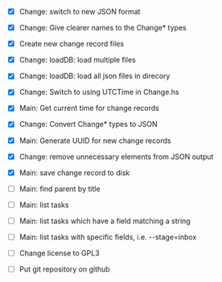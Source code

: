 - [x] Change: switch to new JSON format
- [x] Change: Give clearer names to the Change* types
- [x] Create new change record files
- [x] Change: loadDB: load multiple files
- [x] Change: loadDB: load all json files in direcory
- [x] Change: Switch to using UTCTime in Change.hs
- [x] Main: Get current time for change records
- [x] Change: Convert Change* types to JSON
- [x] Main: Generate UUID for new change records
- [x] Change: remove unnecessary elements from JSON output
- [x] Main: save change record to disk
- [ ] Main: find parent by title
- [ ] Main: list tasks
- [ ] Main: list tasks which have a field matching a string
- [ ] Main: list tasks with specific fields, i.e. --stage=inbox

- [ ] Change license to GPL3
- [ ] Put git repository on github
